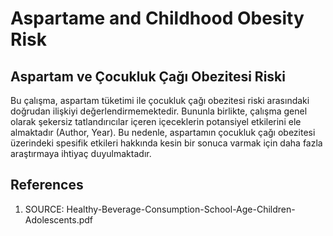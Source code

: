 # Aspartame and Childhood Obesity Risk

## Aspartam ve Çocukluk Çağı Obezitesi Riski

Bu çalışma, aspartam tüketimi ile çocukluk çağı obezitesi riski arasındaki doğrudan ilişkiyi değerlendirmemektedir. Bununla birlikte, çalışma genel olarak şekersiz tatlandırıcılar içeren içeceklerin potansiyel etkilerini ele almaktadır (Author, Year). Bu nedenle, aspartamın çocukluk çağı obezitesi üzerindeki spesifik etkileri hakkında kesin bir sonuca varmak için daha fazla araştırmaya ihtiyaç duyulmaktadır.


## References

1. SOURCE: Healthy-Beverage-Consumption-School-Age-Children-Adolescents.pdf
